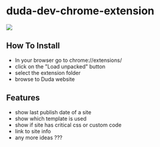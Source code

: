 # duda-dev-chrome-extension

![](https://res.cloudinary.com/dw4daqkfv/image/upload/v1621860015/Screen_Shot_2021-05-24_at_15.39.50_gjikiu.png)

## How To Install

- In your browser go to chrome://extensions/
- click on the "Load unpacked" button
- select the extension folder
- browse to Duda website

## Features

- show last publish date of a site
- show which template is used
- show if site has critical css or custom code
- link to site info
- any more ideas ???




